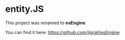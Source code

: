 entity.JS
=========


This project was renamed to **esEngine**.

You can find it here: https://github.com/jlgrall/esEngine